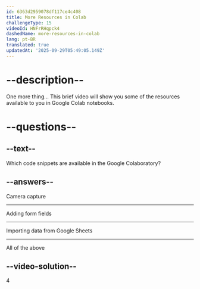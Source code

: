 ```yaml
---
id: 6363d2959078df117ce4c408
title: More Resources in Colab
challengeType: 15
videoId: HNFrRHqpck4
dashedName: more-resources-in-colab
lang: pt-BR
translated: true
updatedAt: '2025-09-29T05:49:05.149Z'
---
```


# --description--

One more thing... This brief video will show you some of the resources available to you in Google Colab notebooks.

# --questions--

## --text--

Which code snippets are available in the Google Colaboratory?

## --answers--

Camera capture

---

Adding form fields

---

Importing data from Google Sheets

---

All of the above

## --video-solution--

4
